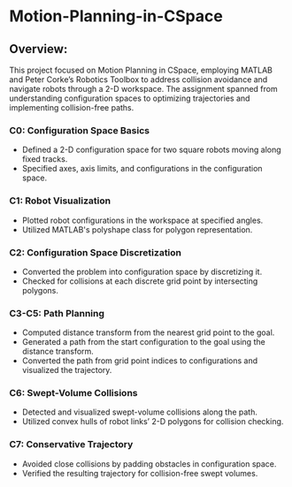 # Motion-Planning-in-CSpace

## Overview:
This project focused on Motion Planning in CSpace, employing MATLAB and Peter Corke’s Robotics Toolbox to address collision avoidance and navigate robots through a 2-D workspace. The assignment spanned from understanding configuration spaces to optimizing trajectories and implementing collision-free paths.

### C0: Configuration Space Basics
* Defined a 2-D configuration space for two square robots moving along fixed tracks.
* Specified axes, axis limits, and configurations in the configuration space.

### C1: Robot Visualization
* Plotted robot configurations in the workspace at specified angles.
* Utilized MATLAB's polyshape class for polygon representation.

### C2: Configuration Space Discretization
* Converted the problem into configuration space by discretizing it.
* Checked for collisions at each discrete grid point by intersecting polygons.

### C3-C5: Path Planning
* Computed distance transform from the nearest grid point to the goal.
* Generated a path from the start configuration to the goal using the distance transform.
* Converted the path from grid point indices to configurations and visualized the trajectory.

### C6: Swept-Volume Collisions
* Detected and visualized swept-volume collisions along the path.
* Utilized convex hulls of robot links’ 2-D polygons for collision checking.

### C7: Conservative Trajectory
* Avoided close collisions by padding obstacles in configuration space.
* Verified the resulting trajectory for collision-free swept volumes.
